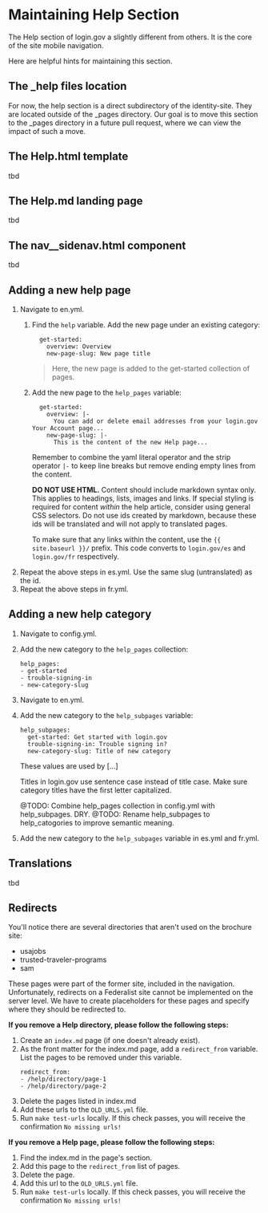 # Maintaining Help Section

The Help section of login.gov a slightly different from others. It is the core of the site mobile navigation. 

Here are helpful hints for maintaining this section.

## The _help files location
For now, the help section is a direct subdirectory of the identity-site. They are located outside of the _pages directory. Our goal is to move this section to the _pages directory in a future pull request, where we can view the impact of such a move.

## The Help.html template
tbd

## The Help.md landing page
tbd

## The nav__sidenav.html component
tbd

## Adding a new help page
1. Navigate to en.yml.
    1. Find the `help` variable. Add the new page under an existing category:
        ```
          get-started:
            overview: Overview
            new-page-slug: New page title
        ```
        > Here, the new page is added to the get-started collection of pages.
    1. Add the new page to the `help_pages` variable:
        ```
          get-started:
            overview: |-
              You can add or delete email addresses from your login.gov Your Account page...
            new-page-slug: |-
              This is the content of the new Help page...
        ```
        Remember to combine the yaml literal operator and the strip operator `|-` to keep line breaks but remove ending empty lines from the content.

        **DO NOT USE HTML.** Content should include markdown syntax only. This applies to headings, lists, images and links. If special styling is required for content _within_ the help article, consider using general CSS selectors. Do not use ids created by markdown, because these ids will be translated and will not apply to translated pages.

        To make sure that any links within the content, use the ``{{ site.baseurl }}/`` prefix. This code converts to `login.gov/es` and `login.gov/fr` respectively.
1. Repeat the above steps in es.yml. Use the same slug (untranslated) as the id.
1. Repeat the above steps in fr.yml.

## Adding a new help category
1. Navigate to config.yml.
1. Add the new category to the `help_pages` collection:
    ```
    help_pages:
    - get-started
    - trouble-signing-in
    - new-category-slug
    ```
1. Navigate to en.yml.
1. Add the new category to the `help_subpages` variable:
    ```
    help_subpages:
      get-started: Get started with login.gov
      trouble-signing-in: Trouble signing in?
      new-category-slug: Title of new category
    ```
    These values are used by [...] 
    
    Titles in login.gov use sentence case instead of title case. Make sure category titles have the first letter capitalized.
    
    @TODO: Combine help_pages collection in config.yml with help_subpages. DRY.
    @TODO: Rename help_subpages to help_catogories to improve semantic meaning.
1. Add the new category to the `help_subpages` variable in es.yml and fr.yml.

## Translations
tbd

## Redirects
You'll notice there are several directories that aren't used on the brochure site:
  * usajobs
  * trusted-traveler-programs
  * sam

These pages were part of the former site, included in the navigation. Unfortunately, redirects on a Federalist site cannot be implemented on the server level. We have to create placeholders for these pages and specify where they should be redirected to.

__If you remove a Help directory, please follow the following steps:__
  1. Create an `index.md` page (if one doesn't already exist).
  1. As the front matter for the index.md page, add a `redirect_from` variable. List the pages to be removed under this variable.
      ```
      redirect_from: 
      - /help/directory/page-1
      - /help/directory/page-2
      ```
  1. Delete the pages listed in index.md
  1. Add these urls to the `OLD_URLS.yml` file.
  1. Run `make test-urls` locally. If this check passes, you will receive the confirmation `No missing urls!`

__If you remove a Help page, please follow the following steps:__
  1. Find the index.md in the page's section. 
  1. Add this page to the `redirect_from` list of pages.
  1. Delete the page.
  1. Add this url to the `OLD_URLS.yml` file.
  1. Run `make test-urls` locally. If this check passes, you will receive the confirmation `No missing urls!`
